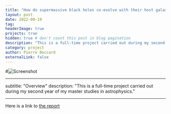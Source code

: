 ```yaml
---
title: "How do supermassive black holes co-evolve with their host galaxy – the perspective of cosmological simulations."
layout: post
date: 2022-09-19
tag: 
headerImage: true
projects: true
hidden: true # don't count this post in blog pagination
description: "This is a full-time project carried out during my second year of my master studies in astrophysics."
category: project
author: Pierre Boccard
externalLink: false
---
```


#![Screenshot](https://github.com/PierreBoccard/PierreBoccard.github.io/assets/images/TNG_3boxes_DM_3840-min-2-2-2.png)

---
subtitle: "Overview"
description: "This is a full-time project carried out during my second year of my master studies in astrophysics."

---

Here is a link to [the report](https://github.com/PierreBoccard/PierreBoccard.github.io/assets/) 

